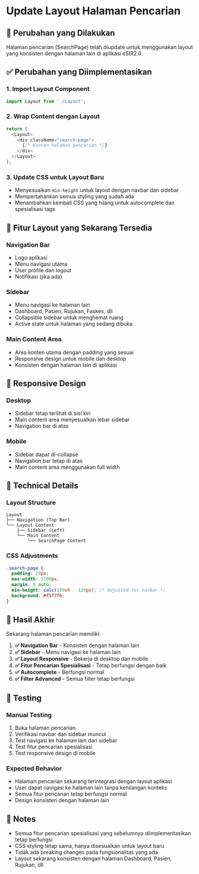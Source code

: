 # Update Layout Halaman Pencarian

## 🎯 Perubahan yang Dilakukan

Halaman pencarian (SearchPage) telah diupdate untuk menggunakan layout yang konsisten dengan halaman lain di aplikasi eSIR2.0.

## ✅ Perubahan yang Diimplementasikan

### 1. **Import Layout Component**
```javascript
import Layout from './Layout';
```

### 2. **Wrap Content dengan Layout**
```javascript
return (
  <Layout>
    <div className="search-page">
      {/* Konten halaman pencarian */}
    </div>
  </Layout>
);
```

### 3. **Update CSS untuk Layout Baru**
- Menyesuaikan `min-height` untuk layout dengan navbar dan sidebar
- Mempertahankan semua styling yang sudah ada
- Menambahkan kembali CSS yang hilang untuk autocomplete dan spesialisasi tags

## 🎨 Fitur Layout yang Sekarang Tersedia

### **Navigation Bar**
- Logo aplikasi
- Menu navigasi utama
- User profile dan logout
- Notifikasi (jika ada)

### **Sidebar**
- Menu navigasi ke halaman lain
- Dashboard, Pasien, Rujukan, Faskes, dll
- Collapsible sidebar untuk menghemat ruang
- Active state untuk halaman yang sedang dibuka

### **Main Content Area**
- Area konten utama dengan padding yang sesuai
- Responsive design untuk mobile dan desktop
- Konsisten dengan halaman lain di aplikasi

## 📱 Responsive Design

### **Desktop**
- Sidebar tetap terlihat di sisi kiri
- Main content area menyesuaikan lebar sidebar
- Navigation bar di atas

### **Mobile**
- Sidebar dapat di-collapse
- Navigation bar tetap di atas
- Main content area menggunakan full width

## 🔧 Technical Details

### **Layout Structure**
```
Layout
├── Navigation (Top Bar)
└── Layout Content
    ├── Sidebar (Left)
    └── Main Content
        └── SearchPage Content
```

### **CSS Adjustments**
```css
.search-page {
  padding: 24px;
  max-width: 1200px;
  margin: 0 auto;
  min-height: calc(100vh - 120px); /* Adjusted for navbar */
  background: #f5f7fb;
}
```

## 🎉 Hasil Akhir

Sekarang halaman pencarian memiliki:

1. **✅ Navigation Bar** - Konsisten dengan halaman lain
2. **✅ Sidebar** - Menu navigasi ke halaman lain
3. **✅ Layout Responsive** - Bekerja di desktop dan mobile
4. **✅ Fitur Pencarian Spesialisasi** - Tetap berfungsi dengan baik
5. **✅ Autocomplete** - Berfungsi normal
6. **✅ Filter Advanced** - Semua filter tetap berfungsi

## 🧪 Testing

### **Manual Testing**
1. Buka halaman pencarian
2. Verifikasi navbar dan sidebar muncul
3. Test navigasi ke halaman lain dari sidebar
4. Test fitur pencarian spesialisasi
5. Test responsive design di mobile

### **Expected Behavior**
- Halaman pencarian sekarang terintegrasi dengan layout aplikasi
- User dapat navigasi ke halaman lain tanpa kehilangan konteks
- Semua fitur pencarian tetap berfungsi normal
- Design konsisten dengan halaman lain

## 📝 Notes

- Semua fitur pencarian spesialisasi yang sebelumnya diimplementasikan tetap berfungsi
- CSS styling tetap sama, hanya disesuaikan untuk layout baru
- Tidak ada breaking changes pada fungsionalitas yang ada
- Layout sekarang konsisten dengan halaman Dashboard, Pasien, Rujukan, dll
